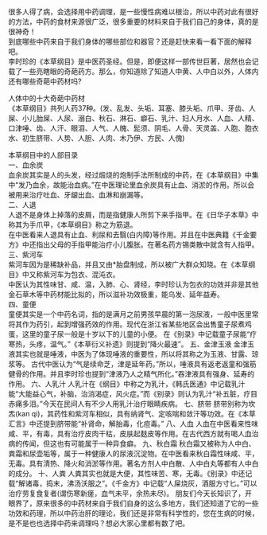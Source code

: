 很多人得了病，会选择用中药调理，是一些慢性病难以根治，所以中药对此有很好的方法，中药的食材来源很广泛，很多重要的材料来自于我们自己的身体，真的是很神奇！  
到底哪些中药来自于我们身体的哪些部位和器官？还是赶快来看一看下面的解释吧。  
李时珍的《本草纲目》是中医药圣经。但是，即便这样一部传世巨著，居然也会记载了一些亮瞎眼的奇葩药方。那么，你知道除了知道人中黄、人中白以外，人体内还有哪些奇葩中药材吗?  

人体中的十大奇葩中药材  
《本草纲目》共列人药37种。(发、乱发、头垢、耳塞、膝头垢、爪甲、牙齿、人屎、小儿胎屎、人尿、溺白、秋石、淋石、癖石、乳汁、妇人月水、人血、人精、口津唾、齿、人汗、眼泪、人气、人魄、髭须、阴毛、人骨、天灵盖、人胞、胞衣水、初生脐带、人势、人胆、人肉、木乃伊、方民、人傀)

本草纲目中的人部目录  
一、血余炭  
血余炭其实是人的头发，经过煅烧的炮制手法所制成的中药，在《本草纲目》中集中“发乃血余，故能治血病。”在中医理论里血余炭具有止血、消淤的作用。所以会被用来治疗吐血、牙龈出血、血淋和崩漏等。  
二、人退  
人退不是身体上掉落的皮屑，而是指健康人所剪下来手指甲。在《日华子本草》中称其为手爪甲，《本草纲目》称之为筋退。  
在中医看来人退具有止血、利尿和去翳(白内障)等作用。并且在中医典籍《千金要方》中还指出父母的手指甲能治疗小儿腹胀。在著名药方锡类散中就含有人指甲。  
三、紫河车  
紫河车因为是稀缺补品，并且又由*胎盘制成，所以被广大群众知晓。在《本草纲目》中又称紫河车为包衣、混沌衣。  
中医认为其性味甘、咸、温，入肺、心、肾经，李时珍认为包衣的功效并非是其他金石草木等中药材能比拟的，所以滋补功效极重，能乌发、延年益寿。  
四、童便  
童便其实是一个中药名词，指的是满月之前男孩早晨的第一泡尿液，一般中医里常将其作为药引，起到增强药效的作用。现代在浙江省某些地区会出售童子尿煮鸡蛋，这里的童子尿一般是十岁以下的儿童的小便。
在《别录》中记载童子尿能“疗寒热，头疼，温气。”《本草衍义补遗》则提到“降火最速”。
五、金津玉液
金津玉液其实也就是唾液，中医为了体现唾液的重要性，所以将其称之为玉液、甘露、琼浆等。
古代中医认为“气是续命芝，津是延年药。”所以，唾液具有返老返童和强筋健骨的作用。并且李时珍也提到“津液乃人之精气所化。”吞津液具有强身、延寿的作用。
六、人乳汁
人乳汁在《纲目》中称之为乳汁，《韩氏医通》中记载乳汁能“大能益心气，补脑，治消渴症，风火症。”而《别录》则认为乳汁“补五脏，疗目赤痛多泪。”今天在民间人有不少人用乳汁治疗眼睛疾病。
七、脐带
脐带别称为坎炁(kan qi)，其药性和紫河车相似，具有纳肾气、定咳喘和敛汗等功效。在《本草汇言》中还提到脐带能“补肾命，解胎毒，化痘毒。”
八、人血
人血在中医看来性味咸、平，有毒，具有治疗皮肉干枯，皮肤起麸皮等作用。在古代西方就有喝人血治病的传闻，但这也有可能属于一种异食癖。
九、秋白霜
秋白霜又被称为人中白、粪霜和尿壶垢等，属于一种健康人的尿液沉淀物。在中医看来秋白霜性味咸、平，无毒。具有清热、降火和消淤等作用。著名方剂人中白散、人中白丸等都有人中白的成分。
十、人粪
人粪其实也就是大便，其性味苦、寒，无毒。《别录》中还记载“解诸毒，捣末，沸汤沃服之”。《千金方》中记载“人屎烧灰，酒服方寸匕。”可以治疗劳复食复者(谓伤寒新瘥，血气未平，余热未尽)。
朋友们今天长知识了，开眼界了，原来很多的中药材来自于我们自身的这么多地方，我们还知道了它的一些功效和药理，所以中药治肝的理论，我们还是非常有科学性的，您在生病的时候，是不是也也选择中药来调理吗？想必大家心里都有数了吧。
